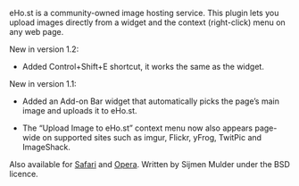 eHo.st is a community-owned image hosting service. This plugin lets you upload images directly from a widget and the context (right-click) menu on any web page.

New in version 1.2:

* Added Control+Shift+E shortcut, it works the same as the widget.

New in version 1.1:

* Added an Add-on Bar widget that automatically picks the page’s main image and uploads it to eHo.st.

* The “Upload Image to eHo.st” context menu now also appears page-wide on supported sites such as imgur, Flickr, yFrog, TwitPic and ImageShack.

Also available for [Safari](http://github.com/sjmulder/ehost-safari) and [Opera](http://github.com/sjmulder/ehost-opera). Written by Sijmen Mulder under the BSD licence.